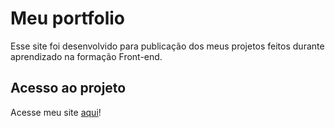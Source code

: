 <h1>Meu portfolio</h1>
<p>Esse site foi desenvolvido para publicação dos meus projetos feitos durante aprendizado na formação Front-end.</p>
<h2>Acesso ao projeto</h2>
<p>Acesse meu site <a href="www.isabela.zambe.com.br">aqui</a>!</p>
